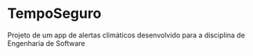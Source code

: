 # TempoSeguro
Projeto de um app de alertas climáticos desenvolvido para a disciplina de Engenharia de Software
